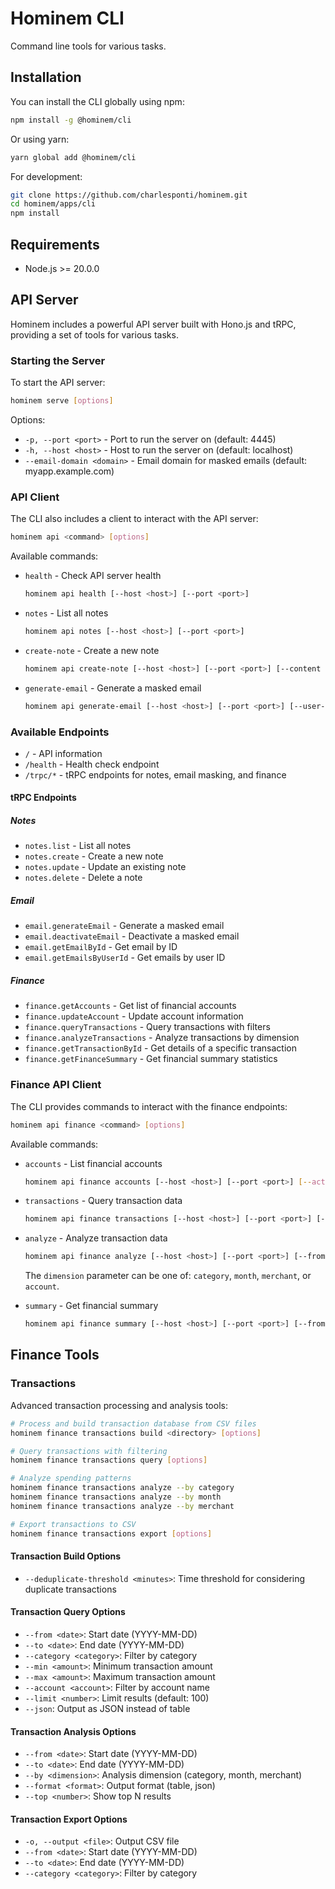 # Hominem CLI

Command line tools for various tasks.

## Installation

You can install the CLI globally using npm:

```bash
npm install -g @hominem/cli
```

Or using yarn:

```bash
yarn global add @hominem/cli
```

For development:

```bash
git clone https://github.com/charlesponti/hominem.git
cd hominem/apps/cli
npm install
```

## Requirements

- Node.js >= 20.0.0

## API Server

Hominem includes a powerful API server built with Hono.js and tRPC, providing a set of tools for various tasks.

### Starting the Server

To start the API server:

```bash
hominem serve [options]
```

Options:
- `-p, --port <port>` - Port to run the server on (default: 4445)
- `-h, --host <host>` - Host to run the server on (default: localhost)
- `--email-domain <domain>` - Email domain for masked emails (default: myapp.example.com)

### API Client

The CLI also includes a client to interact with the API server:

```bash
hominem api <command> [options]
```

Available commands:

- `health` - Check API server health
  ```bash
  hominem api health [--host <host>] [--port <port>]
  ```

- `notes` - List all notes
  ```bash
  hominem api notes [--host <host>] [--port <port>]
  ```

- `create-note` - Create a new note
  ```bash
  hominem api create-note [--host <host>] [--port <port>] [--content <content>]
  ```

- `generate-email` - Generate a masked email
  ```bash
  hominem api generate-email [--host <host>] [--port <port>] [--user-id <userId>]
  ```

### Available Endpoints

- `/` - API information
- `/health` - Health check endpoint
- `/trpc/*` - tRPC endpoints for notes, email masking, and finance

#### tRPC Endpoints

##### Notes
- `notes.list` - List all notes
- `notes.create` - Create a new note
- `notes.update` - Update an existing note
- `notes.delete` - Delete a note

##### Email
- `email.generateEmail` - Generate a masked email
- `email.deactivateEmail` - Deactivate a masked email
- `email.getEmailById` - Get email by ID
- `email.getEmailsByUserId` - Get emails by user ID

##### Finance
- `finance.getAccounts` - Get list of financial accounts
- `finance.updateAccount` - Update account information
- `finance.queryTransactions` - Query transactions with filters
- `finance.analyzeTransactions` - Analyze transactions by dimension
- `finance.getTransactionById` - Get details of a specific transaction
- `finance.getFinanceSummary` - Get financial summary statistics

### Finance API Client

The CLI provides commands to interact with the finance endpoints:

```bash
hominem api finance <command> [options]
```

Available commands:

- `accounts` - List financial accounts
  ```bash
  hominem api finance accounts [--host <host>] [--port <port>] [--active-only] [--json]
  ```

- `transactions` - Query transaction data
  ```bash
  hominem api finance transactions [--host <host>] [--port <port>] [--from <date>] [--to <date>] [--category <category>] [--search <text>] [--min <amount>] [--max <amount>] [--account <name>] [--limit <n>] [--json]
  ```

- `analyze` - Analyze transaction data
  ```bash
  hominem api finance analyze [--host <host>] [--port <port>] [--from <date>] [--to <date>] [--dimension <dim>] [--top <n>] [--json]
  ```
  
  The `dimension` parameter can be one of: `category`, `month`, `merchant`, or `account`.

- `summary` - Get financial summary
  ```bash
  hominem api finance summary [--host <host>] [--port <port>] [--from <date>] [--to <date>] [--json]
  ```

## Finance Tools

### Transactions

Advanced transaction processing and analysis tools:

```bash
# Process and build transaction database from CSV files
hominem finance transactions build <directory> [options]

# Query transactions with filtering
hominem finance transactions query [options]

# Analyze spending patterns
hominem finance transactions analyze --by category
hominem finance transactions analyze --by month
hominem finance transactions analyze --by merchant

# Export transactions to CSV
hominem finance transactions export [options]
```

#### Transaction Build Options

- `--deduplicate-threshold <minutes>`: Time threshold for considering duplicate transactions

#### Transaction Query Options

- `--from <date>`: Start date (YYYY-MM-DD)
- `--to <date>`: End date (YYYY-MM-DD)
- `--category <category>`: Filter by category
- `--min <amount>`: Minimum transaction amount
- `--max <amount>`: Maximum transaction amount
- `--account <account>`: Filter by account name
- `--limit <number>`: Limit results (default: 100)
- `--json`: Output as JSON instead of table

#### Transaction Analysis Options

- `--from <date>`: Start date (YYYY-MM-DD)
- `--to <date>`: End date (YYYY-MM-DD)
- `--by <dimension>`: Analysis dimension (category, month, merchant)
- `--format <format>`: Output format (table, json)
- `--top <number>`: Show top N results

#### Transaction Export Options

- `-o, --output <file>`: Output CSV file
- `--from <date>`: Start date (YYYY-MM-DD)
- `--to <date>`: End date (YYYY-MM-DD)
- `--category <category>`: Filter by category

